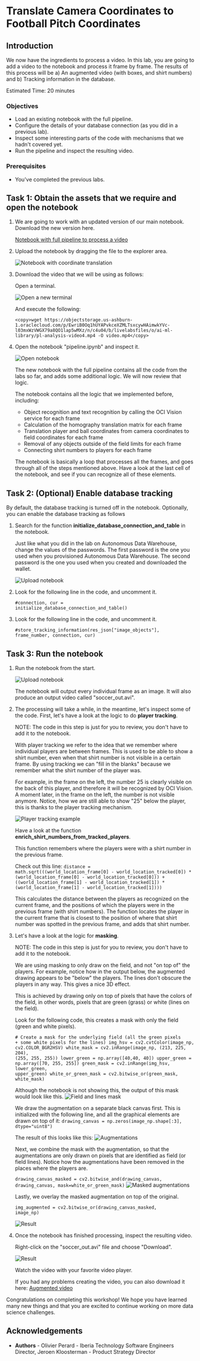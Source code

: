 # Translate Camera Coordinates to Football Pitch Coordinates

<!--![Banner](images/banner.png)-->

## Introduction

We now have the ingredients to process a video. In this lab, you are going to add a video to the notebook and process it frame by frame. The results of this process will be a) An augmented video (with boxes, and shirt numbers) and b) Tracking information in the database.

Estimated Time: 20 minutes

### Objectives
- Load an existing notebook with the full pipeline.
- Configure the details of your database connection (as you did in a previous lab).
- Inspect some interesting parts of the code with mechanisms that we hadn't covered yet.
- Run the pipeline and inspect the resulting video.

### Prerequisites
- You've completed the previous labs.

## Task 1: Obtain the assets that we require and open the notebook

1. We are going to work with an updated version of our main notebook. Download the new version here.

   [Notebook with full pipeline to process a video](./files/pipeline.ipynb)

2. Upload the notebook by dragging the file to the explorer area.

   ![Notebook with coordinate translation](images/drag-notebook.png)

3. Download the video that we will be using as follows:

   Open a terminal.

   ![Open a new terminal](images/new-terminal.png)

   And execute the following:

   ```
   <copy>wget https://objectstorage.us-ashburn-1.oraclecloud.com/p/EwriB0Oq1hUYAPvkceXZMLTsxcywHAimwkYVc-l03mxWzVWGX79a8QO1lap5wMXz/n/c4u04/b/livelabsfiles/o/ai-ml-library/pl-analysis-video4.mp4 -O video.mp4</copy>
   ```

4. Open the notebook "pipeline.ipynb" and inspect it.

   ![Open notebook](images/open-notebook.png)

   The new notebook with the full pipeline contains all the code from the labs so far, and adds some additional logic. We will now review that logic.

   The notebook contains all the logic that we implemented before, including:
   - Object recognition and text recognition by calling the OCI Vision service for each frame
   - Calculation of the homography translation matrix for each frame
   - Translation player and ball coordinates from camera coordinates to field coordinates for each frame
   - Removal of any objects outside of the field limits for each frame
   - Connecting shirt numbers to players for each frame

   The notebook is basically a loop that processes all the frames, and goes through all of the steps mentioned above. Have a look at the last cell of the notebook, and see if you can recognize all of these elements. 

## Task 2: (Optional) Enable database tracking

By default, the database tracking is turned off in the notebook. Optionally, you can enable the database tracking as follows

1. Search for the function **initialize\_database\_connection\_and\_table** in the notebook. 

   Just like what you did in the lab on Autonomous Data Warehouse, change the values of the passwords. The first password is the one you used when you provisioned Autonomous Data Warehouse. The second password is the one you used when you created and downloaded the wallet.

   ![Upload notebook](images/configure-connection.png)

2. Look for the following line in the code, and uncomment it.

   <code>#connection, cur = initialize_database_connection_and_table()</code>

3. Look for the following line in the code, and uncomment it.

   <code>#store_tracking_information(res_json["image_objects"], frame_number, connection, cur)</code>

## Task 3: Run the notebook

1. Run the notebook from the start.

   ![Upload notebook](images/run-notebook.png)

   The notebook will output every individual frame as an image. It will also produce an output video called "soccer_out.avi".

2. The processing will take a while, in the meantime, let's inspect some of the code. First, let's have a look at the logic to do **player tracking**.

   NOTE: The code in this step is just for you to review, you don't have to add it to the notebook.

   With player tracking we refer to the idea that we remember where individual players are between frames. This is used to be able to show a shirt number, even when that shirt number is not visible in a certain frame. By using tracking we can "fill in the blanks" because we remember what the shirt number of the player was.

   For example, in the frame on the left, the number 25 is clearly visible on the back of this player, and therefore it will be recognized by OCI Vision. A moment later, in the frame on the left, the number is not visible anymore. Notice, how we are still able to show "25" below the player, this is thanks to the player tracking mechanism.

   ![Player tracking example](images/number-25-1.png)
   
   Have a look at the function **enrich\_shirt\_numbers\_from\_tracked\_players**. 

   This function remembers where the players were with a shirt number in the previous frame.

   Check out this line:
   <code>distance = math.sqrt(((world_location_frame[0] - world_location_tracked[0]) * (world_location_frame[0] - world_location_tracked[0])) + ((world_location_frame[1] - world_location_tracked[1]) * (world_location_frame[1] - world_location_tracked[1])))</code>

   This calculates the distance between the players as recognized on the current frame, and the positions of which the players were in the previous frame (with shirt numbers). The function locates the player in the current frame that is closest to the position of where that shirt number was spotted in the previous frame, and adds that shirt number.

3. Let's have a look at the logic for **masking**.

   NOTE: The code in this step is just for you to review, you don't have to add it to the notebook.

   We are using masking to only draw on the field, and not "on top of" the players. For example, notice how in the output below, the augmented drawing appears to be "below" the players. The lines don't obscure the players in any way. This gives a nice 3D effect.

   This is achieved by drawing only on top of pixels that have the colors of the field, in other words, pixels that are green (grass) or white (lines on the field).

   Look for the following code, this creates a mask with only the field (green and white pixels).

   <code># Create a mask for the underlying field (all the green pixels + some white pixels for the lines)
    img_hsv = cv2.cvtColor(image_np, cv2.COLOR_BGR2HSV)
    white_mask = cv2.inRange(image_np, (213, 225, 204), (255, 255, 255))
    lower_green = np.array([40,40, 40])
    upper_green = np.array([70, 255, 255])
    green_mask = cv2.inRange(img_hsv, lower_green, upper_green)
    white_or_green_mask = cv2.bitwise_or(green_mask, white_mask)
    </code>

    Although the notebook is not showing this, the output of this mask would look like this.
   ![Field and lines mask](images/mask-1.png)

    We draw the augmentation on a separate black canvas first. This is initialized with the following line, and all the graphical elements are drawn on top of it:
    <code>drawing_canvas = np.zeros(image_np.shape[:3], dtype="uint8")</code>

    The result of this looks like this:
    ![Augmentations](images/augmentations.png)
    
    Next, we combine the mask with the augmentation, so that the augmentations are only drawn on pixels that are identified as field (or field lines). Notice how the augmentations have been removed in the places where the players are.

    <code>drawing_canvas_masked = cv2.bitwise_and(drawing_canvas, drawing_canvas, mask=white_or_green_mask)</code>
    ![Masked augmentations](images/masked-augmentation.png)

    Lastly, we overlay the masked augmentation on top of the original.

    <code>img_augmented = cv2.bitwise_or(drawing_canvas_masked, image_np)</code>

    ![Result](images/result.png)

4. Once the notebook has finished processing, inspect the resulting video.

   Right-click on the "soccer_out.avi" file and choose "Download".

    ![Result](images/download-video.png)

    Watch the video with your favorite video player.

    If you had any problems creating the video, you can also download it here:
    [Augmented video](https://objectstorage.us-ashburn-1.oraclecloud.com/p/EwriB0Oq1hUYAPvkceXZMLTsxcywHAimwkYVc-l03mxWzVWGX79a8QO1lap5wMXz/n/c4u04/b/livelabsfiles/o/ai-ml-library/pl-analysis-soccer_out.avi)
  
Congratulations on completing this workshop! We hope you have learned many new things and that you are excited to continue working on more data science challenges.

## Acknowledgements
* **Authors** - Olivier Perard - Iberia Technology Software Engineers Director, Jeroen Kloosterman - Product Strategy Director
